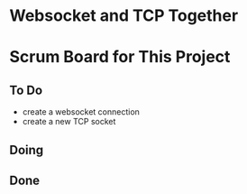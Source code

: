 # Websocket and TCP Together


# Scrum Board for This Project


## To Do
- create a websocket connection
- create a new TCP socket


## Doing



## Done
